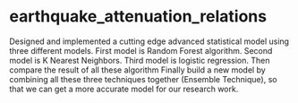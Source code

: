# earthquake_attenuation_relations
Designed and implemented a cutting edge advanced statistical model using three different models.
First model is Random Forest algorithm.
Second model is K Nearest Neighbors.
Third model is logistic regression.
Then compare the result of all these algorithm
Finally build a new model by combining all these three techniques together (Ensemble Technique), so that we can get a more accurate model for our research work. 
